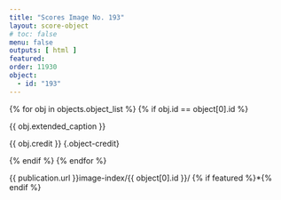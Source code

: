 ```yaml
---
title: "Scores Image No. 193"
layout: score-object
# toc: false
menu: false
outputs: [ html ]
featured: 
order: 11930
object:
  - id: "193"
---
```


{% for obj in objects.object_list %}
{% if obj.id == object[0].id %}

{{ obj.extended_caption }}

{{ obj.credit }} {.object-credit}

{% endif %}
{% endfor %}

<div class="object-credit object-url is-print-only">

{{ publication.url }}image-index/{{ object[0].id }}/ {% if featured %}*{% endif %}

</div>
